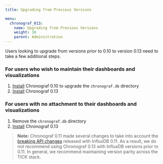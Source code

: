 ```yaml
---
title: Upgrading from Previous Versions

menu:
  chronograf_013:
    name: Upgrading from Previous Versions
    weight: 10
    parent: Administration
---
```


Users looking to upgrade from versions prior to 0.10 to version 0.13 need to
take a few additional steps.

### For users who wish to maintain their dashboards and visualizations

1. [Install](https://influxdata.com/downloads/) Chronograf 0.10 to upgrade the `chronograf.db` directory
2. [Install](https://influxdata.com/downloads/) Chronograf 0.13

### For users with no attachment to their dashboards and visualizations

1. Remove the `chronograf.db` directory
2. [Install](https://influxdata.com/downloads/) Chronograf 0.13

> **Note:** Chronograf 0.11 made several changes to take into account the [breaking API changes](https://github.com/influxdata/influxdb/blob/master/CHANGELOG.md) released with InfluxDB 0.11.
As a result, we do not recommend using Chronograf 0.13 with InfluxDB versions prior to 0.11.
In general, we recommend maintaining version parity across the TICK stack.
